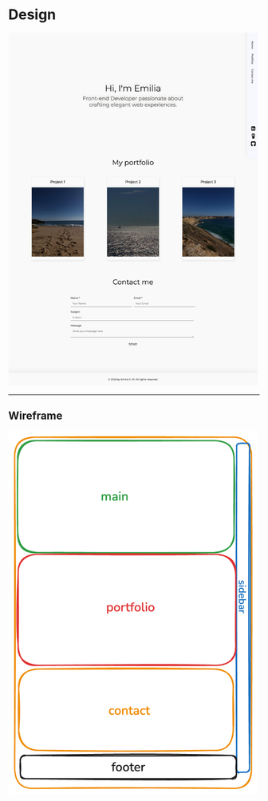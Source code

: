 # Design

<img src="./images/design.png" width="500px">

---

## Wireframe

<img src="./images/wireframe.png" width="500px">
